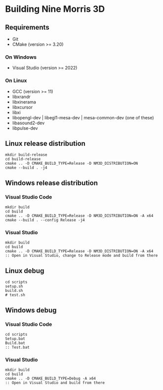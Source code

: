 # Building Nine Morris 3D

## Requirements

- Git
- CMake (version >= 3.20)

### On Windows

- Visual Studio (version >= 2022)

### On Linux

- GCC (version >= 11)
- libxrandr
- libxinerama
- libxcursor
- libxi
- libopengl-dev | libegl1-mesa-dev | mesa-common-dev (one of these)
- libasound2-dev
- libpulse-dev

## Linux release distribution

    mkdir build-release
    cd build-release
    cmake .. -D CMAKE_BUILD_TYPE=Release -D NM3D_DISTRIBUTION=ON
    cmake --build . -j4

## Windows release distribution

### Visual Studio Code

    mkdir build
    cd build
    cmake .. -D CMAKE_BUILD_TYPE=Release -D NM3D_DISTRIBUTION=ON -A x64
    cmake --build . --config Release -j4

### Visual Studio

    mkdir build
    cd build
    cmake .. -D CMAKE_BUILD_TYPE=Release -D NM3D_DISTRIBUTION=ON -A x64
    :: Open in Visual Studio, change to Release mode and build from there

## Linux debug

    cd scripts
    setup.sh
    build.sh
    # test.sh

## Windows debug

### Visual Studio Code

    cd scripts
    Setup.bat
    Build.bat
    :: Test.bat

### Visual Studio

    mkdir build
    cd build
    cmake .. -D CMAKE_BUILD_TYPE=Debug -A x64
    :: Open in Visual Studio and build from there
